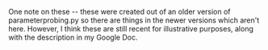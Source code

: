 One note on these -- these were created out of 
an older version of parameterprobing.py so there
are things in the newer versions which aren't here. 
However, I think these are still recent for illustrative
purposes, along with the description in my Google Doc.